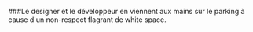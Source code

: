 
###Le designer et le développeur en viennent aux mains sur le parking à cause d'un non-respect flagrant de white space.
